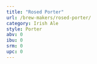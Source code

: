```yaml
---
title: "Rosed Porter"
url: /brew-makers/rosed-porter/
category: Irish Ale
style: Porter
abv: 0
ibu: 0
srm: 0
upc: 0
---
```


